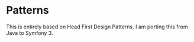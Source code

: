 Patterns
========

This is entirely based on Head First Design Patterns. I am porting this from Java to Symfony 3.
